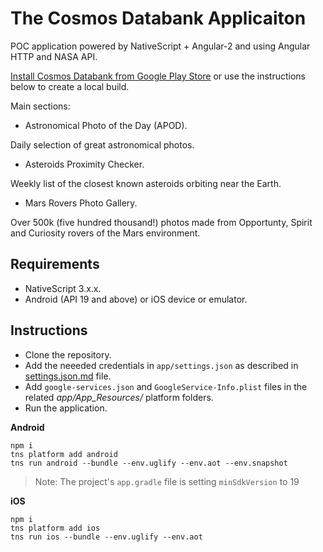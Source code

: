 # The Cosmos Databank Applicaiton
POC application powered by NativeScript + Angular-2 and using Angular HTTP and NASA API.

[Install Cosmos Databank from Google Play Store](https://play.google.com/store/apps/details?id=org.nativescript.curiosity&hl=bg) or use the instructions below to create a local build.

Main sections:

- Astronomical Photo of the Day (APOD).

Daily selection of great astronomical photos.

- Asteroids Proximity Checker.

Weekly list of the closest known asteroids orbiting near the Earth.

- Mars Rovers Photo Gallery.

Over 500k (five hundred thousand!) photos made from Opportunty, Spirit and Curiosity rovers of the Mars environment.

## Requirements
- NativeScript 3.x.x.
- Android (API 19 and above) or iOS device or emulator.

## Instructions
- Clone the repository.
- Add the neeeded credentials in `app/settings.json` as described in [settings.json.md](./settings.json.md) file.
- Add `google-services.json` and `GoogleService-Info.plist` files in the related _app/App_Resources/_ platform folders.
- Run the application.

**Android**
```
npm i
tns platform add android
tns run android --bundle --env.uglify --env.aot --env.snapshot
```

> Note: The project's `app.gradle` file is setting `minSdkVersion` to 19

**iOS**
```
npm i
tns platform add ios
tns run ios --bundle --env.uglify --env.aot 
```